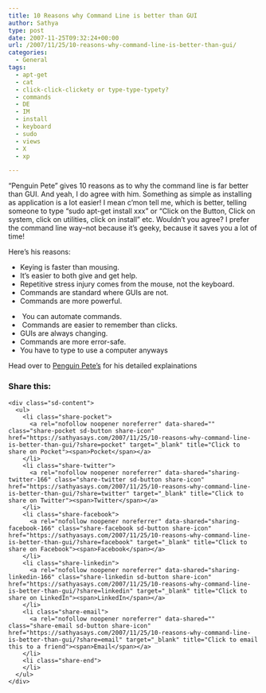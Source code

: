 ```yaml
---
title: 10 Reasons why Command Line is better than GUI
author: Sathya
type: post
date: 2007-11-25T09:32:24+00:00
url: /2007/11/25/10-reasons-why-command-line-is-better-than-gui/
categories:
  - General
tags:
  - apt-get
  - cat
  - click-click-clickety or type-type-typety?
  - commands
  - DE
  - IM
  - install
  - keyboard
  - sudo
  - views
  - X
  - xp

---
```

&#8220;Penguin Pete&#8221; gives 10 reasons as to why the command line is far better than GUI. And yeah, I do agree with him. Something as simple as installing as application is a lot easier! I mean c&#8217;mon tell me, which is better, telling someone to type &#8220;sudo apt-get install xxx&#8221; or &#8220;Click on the Button, Click on system, click on utilities, click on install&#8221; etc. Wouldn&#8217;t you agree? I prefer the command line way&#8211;not because it&#8217;s geeky, because it saves you a lot of time!

Here&#8217;s his reasons:

  * Keying is faster than mousing.
  * It&#8217;s easier to both give and get help.
  * Repetitive stress injury comes from the mouse, not the keyboard.
  * Commands are standard where GUIs are not.
  * Commands are more powerful.

<!--more-->

  *  You can automate commands.
  *  Commands are easier to remember than clicks.
  * GUIs are always changing.
  * Commands are more error-safe.
  * You have to type to use a computer anyways

Head over to [Penguin Pete&#8217;s][1] for his detailed explainations

<div class="sharedaddy sd-sharing-enabled">
  <div class="robots-nocontent sd-block sd-social sd-social-icon-text sd-sharing">
    <h3 class="sd-title">
      Share this:
    </h3>
    
    <div class="sd-content">
      <ul>
        <li class="share-pocket">
          <a rel="nofollow noopener noreferrer" data-shared="" class="share-pocket sd-button share-icon" href="https://sathyasays.com/2007/11/25/10-reasons-why-command-line-is-better-than-gui/?share=pocket" target="_blank" title="Click to share on Pocket"><span>Pocket</span></a>
        </li>
        <li class="share-twitter">
          <a rel="nofollow noopener noreferrer" data-shared="sharing-twitter-166" class="share-twitter sd-button share-icon" href="https://sathyasays.com/2007/11/25/10-reasons-why-command-line-is-better-than-gui/?share=twitter" target="_blank" title="Click to share on Twitter"><span>Twitter</span></a>
        </li>
        <li class="share-facebook">
          <a rel="nofollow noopener noreferrer" data-shared="sharing-facebook-166" class="share-facebook sd-button share-icon" href="https://sathyasays.com/2007/11/25/10-reasons-why-command-line-is-better-than-gui/?share=facebook" target="_blank" title="Click to share on Facebook"><span>Facebook</span></a>
        </li>
        <li class="share-linkedin">
          <a rel="nofollow noopener noreferrer" data-shared="sharing-linkedin-166" class="share-linkedin sd-button share-icon" href="https://sathyasays.com/2007/11/25/10-reasons-why-command-line-is-better-than-gui/?share=linkedin" target="_blank" title="Click to share on LinkedIn"><span>LinkedIn</span></a>
        </li>
        <li class="share-email">
          <a rel="nofollow noopener noreferrer" data-shared="" class="share-email sd-button share-icon" href="https://sathyasays.com/2007/11/25/10-reasons-why-command-line-is-better-than-gui/?share=email" target="_blank" title="Click to email this to a friend"><span>Email</span></a>
        </li>
        <li class="share-end">
        </li>
      </ul>
    </div>
  </div>
</div>

 [1]: http://penguinpetes.com/b2evo/index.php?title=10_reasons_why_the_command_line_is_more_&more=1&c=1&tb=1&pb=1
